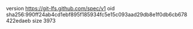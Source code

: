 version https://git-lfs.github.com/spec/v1
oid sha256:990ff24ab4cd1ebf895f185934fc5e15c093aad29db8e1f0db6cb678422edaeb
size 3973
